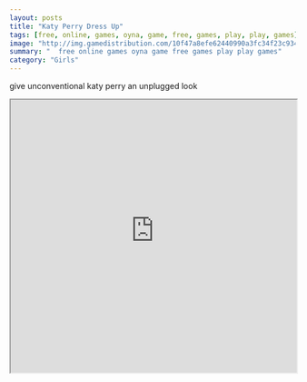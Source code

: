 ```yaml
---
layout: posts
title: "Katy Perry Dress Up"
tags: [free, online, games, oyna, game, free, games, play, play, games]
image: "http://img.gamedistribution.com/10f47a8efe62440990a3fc34f23c934d.jpg"
summary: "  free online games oyna game free games play play games"
category: "Girls"
---
```


give unconventional katy perry an unplugged look

<iframe width="100%" height="480px;" src="http://flash.gamedistribution.com?game=10f47a8efe62440990a3fc34f23c934d"></iframe>